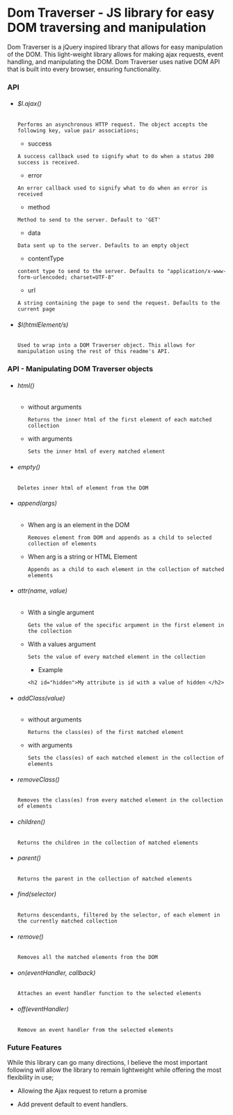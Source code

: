 # Dom Traverser - JS library for easy DOM traversing and manipulation

Dom Traverser is a jQuery inspired library that allows for easy manipulation of the DOM. This light-weight library allows for making ajax requests, event handling, and manipulating the DOM. Dom Traverser uses native DOM API that is built into every browser, ensuring functionality.


### API

* ###### $l.ajax()

  `Performs an asynchronous HTTP request. The object accepts the following key, value pair associations;`

  - success

  `A success callback used to signify what to do when a status 200 success is received.`

  - error

  `An error callback used to signify what to do when an error is received`

  - method

  `Method to send to the server. Default to 'GET'`

  - data

  `Data sent up to the server. Defaults to an empty object`

  - contentType

  `content type to send to the server. Defaults to "application/x-www-form-urlencoded; charset=UTF-8"`

  - url

  `A string containing the page to send the request. Defaults to the current page`

* ###### $l(htmlElement/s)

  `Used to wrap into a DOM Traverser object. This allows for manipulation using the rest of this readme's API.`

### API - Manipulating DOM Traverser objects

* ###### html()

  - without arguments

    `Returns the inner html of the first element of each matched collection`

  - with arguments

    `Sets the inner html of every matched element`

* ###### empty()

     `Deletes inner html of element from the DOM`

* ###### append(args)

  - When arg is an element in the DOM

    `Removes element from DOM and appends as a child to selected collection of elements`

  - When arg is a string or HTML Element

    `Appends as a child to each element in the collection of matched elements`


* ###### attr(name, value)

  - With a single argument

    `Gets the value of the specific argument in the first element in the collection`

  - With a values argument

    `Sets the value of every matched element in the collection`

    * Example

    `<h2 id="hidden">My attribute is id with a value of hidden </h2>`


* ###### addClass(value)

  - without arguments

    `Returns the class(es) of the first matched element`

  - with arguments

    `Sets the class(es) of each matched element in the collection of elements`

* ###### removeClass()

  `Removes the class(es) from every matched element in the collection of elements`

* ###### children()

  `Returns the children in the collection of matched elements`

* ###### parent()

  `Returns the parent in the collection of matched elements`

* ###### find(selector)

  `Returns descendants, filtered by the selector, of each element in the currently matched collection`

* ###### remove()

  `Removes all the matched elements from the DOM`

* ###### on(eventHandler, callback)

  `Attaches an event handler function to the selected elements`

* ###### off(eventHandler)

  `Remove an event handler from the selected elements`



### Future Features

While this library can go many directions, I believe the most important following will allow the library to remain lightweight while offering the most flexibility in use;

* Allowing the Ajax request to return a promise

* Add prevent default to event handlers.
